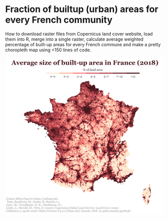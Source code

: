 # Fraction of builtup (urban) areas for every French community

How to download raster files from Copernicus land cover website, load them into R, merge into a single raster, calculate average weighted percentage of built-up areas for every French commune and make a pretty choropleth map using <150 lines of code.

![alt text](https://github.com/milos-agathon/france_built_up_map/blob/main/france_builtup_2018.png?raw=true)
